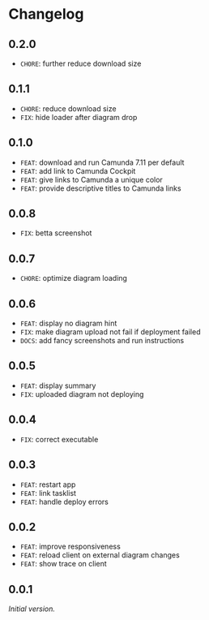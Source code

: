 # Changelog

## 0.2.0

* `CHORE`: further reduce download size

## 0.1.1

* `CHORE`: reduce download size
* `FIX`: hide loader after diagram drop

## 0.1.0

* `FEAT`: download and run Camunda 7.11 per default
* `FEAT`: add link to Camunda Cockpit
* `FEAT`: give links to Camunda a unique color
* `FEAT`: provide descriptive titles to Camunda links

## 0.0.8

* `FIX`: betta screenshot

## 0.0.7

* `CHORE`: optimize diagram loading

## 0.0.6

* `FEAT`: display no diagram hint
* `FIX`: make diagram upload not fail if deployment failed
* `DOCS`: add fancy screenshots and run instructions

## 0.0.5

* `FEAT`: display summary
* `FIX`: uploaded diagram not deploying

## 0.0.4

* `FIX`: correct executable

## 0.0.3

* `FEAT`: restart app
* `FEAT`: link tasklist
* `FEAT`: handle deploy errors

## 0.0.2

* `FEAT`: improve responsiveness
* `FEAT`: reload client on external diagram changes
* `FEAT`: show trace on client

## 0.0.1

_Initial version._